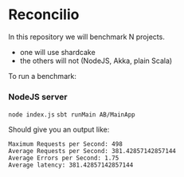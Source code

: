 

# Reconcilio

In this repository we will benchmark N projects.
 - one will use shardcake 
 - the others will not (NodeJS, Akka, plain Scala)

To run a benchmark:

### NodeJS server
`node index.js`
`sbt runMain AB/MainApp`

Should give you an output like:
```
Maximum Requests per Second: 498
Average Requests per Second: 381.42857142857144
Average Errors per Second: 1.75
Average latency: 381.42857142857144
```